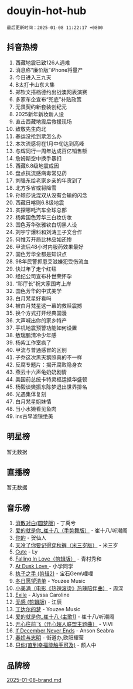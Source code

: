 # douyin-hot-hub

`最后更新时间：2025-01-08 11:22:17 +0800`

## 抖音热榜

1. 西藏地震已致126人遇难
1. 消息称“廉价版”iPhone将量产
1. 今日进入三九天
1. B太打卡山东大集
1. 郑钦文搭档德约出战澳网表演赛
1. 多家车企宣布“兜底”补贴政策
1. 无畏契约新套装创纪元
1. 2025新年新妆新人设
1. 直击西藏地震后救援现场
1. 致敬先生向北
1. 春运没抢到票怎么办
1. 本次流感将在1月中旬达到高峰
1. 与辉同行一周年达成百亿销售额
1. 詹姆斯空中换手暴扣
1. 西藏6.8级地震成因
1. 盘点抗流感病毒常见药
1. 刘强东给老家乡亲的年货到了
1. 北方多省或将降雪
1. 孙颖莎说混双从没有会输的闪念
1. 西藏日喀则6.8级地震
1. 实探哪吒汽车全球总部
1. 杨紫国色芳华三白妆仿妆
1. 国色芳华张雅钦白切黑人设
1. 刘宇宁爆料和刘涛王子文合作
1. 何惟芳开局比林品如还惨
1. 甲流后48小时内服药效果最好
1. 国色芳华全都是知识点
1. 98年民警抓患艾滋嫌犯受伤流血
1. 快过年了走个红毯
1. 经纪公司宣布朴世荣怀孕
1. “祁厅长”祝大家国考上岸
1. 国色芳华的中式美学
1. 白月梵星好看吗
1. 被白月梵星这一幕的救赎震撼
1. 换个方式打开经典国漫
1. 大声喊出你的家乡特产
1. 手机地震预警功能如何设置
1. 敖瑞鹏清冷少年感
1. 杨紫工作室疯了
1. 甲流与普通感冒的区别
1. 子乔这次黑天鹅照真的不一样
1. 反腐专题片：揭开腐败隐身衣
1. 燕云十六声龟奶奶剧情
1. 美国前总统卡特灵柩运抵华盛顿
1. 杨毅谈樊振东陈梦退出世界排名
1. 光遇集体复刻
1. 白月梵星姐妹情
1. 当小水獭看见鱼肉
1. ins古早滤镜绝美

## 明星榜

暂无数据

## 直播榜

暂无数据

## 音乐榜

1. [消散对白(圆梦版)](https://sf5-hl-cdn-tos.douyinstatic.com/obj/tos-cn-ve-2774/og4jB5I5IizzoZVAAAzWgBMAsMDWoArfwBOiFs) - 丁禹兮
1. [爱的就是你_崔十八（手势舞版）](https://sf5-hl-cdn-tos.douyinstatic.com/obj/tos-cn-ve-2774/oApB2AigNyB4sTw7JhBOikMAf0oDJzMWBuIrgm) - 崔十八/听潮阁
1. [你的](https://sf5-hl-cdn-tos.douyinstatic.com/obj/tos-cn-ve-2774/oYuIeKf42jB7sEV6B2upMdpYAgfrQWj0FeRegh) - 贺仙人
1. [天冷了你要记得穿秋裤（米三岁版）](https://sf5-hl-cdn-tos.douyinstatic.com/obj/tos-cn-ve-2774/oQlIwVIDWiZ6BQilAorS7MA0AgCkQDvcZAdm1) - 米三岁
1. [Cute](https://sf5-hl-cdn-tos.douyinstatic.com/obj/tos-cn-ve-2774/o4IbIzHWKAAB4wsS5qMBRiiAlEBGTpQRNfFvuo) - Ly
1. [Falling In Love（剪辑版）](https://sf6-cdn-tos.douyinstatic.com/obj/tos-cn-ve-2774/o8ajpA8zzgBPahbBIO8AcKGBLJezFCRd1wfP9f) - 青村秀和
1. [ At Dusk  Love ](https://sf5-hl-cdn-tos.douyinstatic.com/obj/tos-cn-ve-2774/o8CrpCf5CaYgI4ZrtQgMQAFEfuGqNnRSDQAPBc) - 小学同学
1. [执子之手 (剪辑2)](https://sf5-hl-cdn-tos.douyinstatic.com/obj/tos-cn-ve-2774/oUoZLQjCc31XzqsBnBQUNgeKtYPBcgbFDwtfcu) - 宝石Gem\哩哩
1. [冬日愿望清单](https://sf3-cdn-tos.douyinstatic.com/obj/tos-cn-ve-2774/oIIgUOeamCFCVAzxN6MFRLIBlLGpUqQxeeHrLE) - Youzee Music
1. [小美满（电影《热辣滚烫》热辣陪伴曲）](https://sf5-hl-cdn-tos.douyinstatic.com/obj/tos-cn-ve-2774/o0GAn2lSgfZIDUgtevCGDQYnFg4CwnrBaxbTZL) - 周深
1. [Exile](https://sf5-hl-cdn-tos.douyinstatic.com/obj/tos-cn-ve-2774/oYj4gAQTknKE3WW0Je8KGmQ7z1cA4FefwtbufD) - Alyssa Caroline
1. [无感 (剪辑版)](https://sf5-hl-cdn-tos.douyinstatic.com/obj/tos-cn-ve-2774/o0eIsUzJBDlQaQFC5OFlgbMEZC1TFYBftOBn6p) - 江辰
1. [丁达尔的梦](https://sf5-hl-cdn-tos.douyinstatic.com/obj/tos-cn-ve-2774/oMU3WirUZBVQkAC9ccG5P2IQirziZM2RTInUY) - Youzee Music
1. [爱的就是你_崔十八 (主歌1)](https://sf5-hl-cdn-tos.douyinstatic.com/obj/tos-cn-ve-2774/oI5BO5DhFZ6UTcNCnZaOCBLtZ7WIMQGfgnXf5E) - 崔十八/听潮阁
1. [开心往前飞（开心超人联盟主题曲）](https://sf5-hl-cdn-tos.douyinstatic.com/obj/tos-cn-ve-2774/9d8fb7c82cf1421fb93a9fe925275e0a) - VIVI
1. [If December Never Ends](https://sf3-cdn-tos.douyinstatic.com/obj/tos-cn-ve-2774/oY1IQMoTgCFIBg8RZifyqlBBt1UFgitTYmxeOS) - Anson Seabra
1. [春娇与志明](https://sf5-hl-cdn-tos.douyinstatic.com/obj/tos-cn-ve-2774/e530d8fceb7044b39707d7f9ff54add1) - 街道办,欧阳耀莹
1. [只你(直到幸福能触手可及)](https://sf5-hl-cdn-tos.douyinstatic.com/obj/tos-cn-ve-2774/o0lBkRDzFTeaVSUz3ZZSCBVtZ5DIMQGfgmEAuE) - 颜人中

## 品牌榜

[2025-01-08-brand.md](2025-01-08-brand.md)
